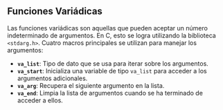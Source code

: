 
## Funciones Variádicas

Las funciones variádicas son aquellas que pueden aceptar un número indeterminado de argumentos. En C, esto se logra utilizando la biblioteca `<stdarg.h>`. Cuatro macros principales se utilizan para manejar los argumentos:

- **`va_list`**: Tipo de dato que se usa para iterar sobre los argumentos.
- **`va_start`**: Inicializa una variable de tipo `va_list` para acceder a los argumentos adicionales.
- **`va_arg`**: Recupera el siguiente argumento en la lista.
- **`va_end`**: Limpia la lista de argumentos cuando se ha terminado de acceder a ellos.

